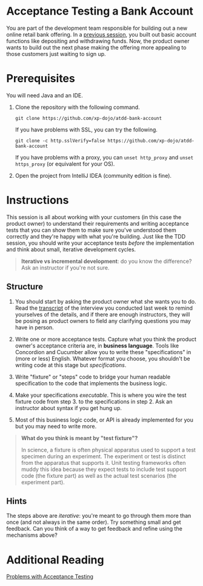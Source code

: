 # Acceptance Testing a Bank Account

You are part of the development team responsible for building out a new online retail bank offering. In a [previous session](https://github.com/xp-dojo/tdd-bank-account-java), you built out basic account functions like depositing and withdrawing funds. Now, the product owner wants to build out the next phase making the offering more appealing to those customers just waiting to sign up.


# Prerequisites

You will need Java and an IDE.

1. Clone the repository with the following command.

   `git clone https://github.com/xp-dojo/atdd-bank-account`
  
   If you have problems with SSL, you can try the following.
   
   `git clone -c http.sslVerify=false https://github.com/xp-dojo/atdd-bank-account`
   
   If you have problems with a proxy, you can `unset http_proxy` and `unset https_proxy` (or equivalent for your OS).

1. Open the project from IntelliJ IDEA (community edition is fine). 


# Instructions

This session is all about working with your customers (in this case the product owner) to understand their requirements and writing acceptance tests that you can show them to make sure you've understood them correctly and they're happy with what you're building. Just like the TDD session, you should write your acceptance tests *before* the implementation and think about small, iterative development cycles.

> **Iterative vs incremental development**: do you know the difference? Ask an instructor if you're not sure.


## Structure

1. You should start by asking the product owner what she wants you to do. Read the [transcript](TRANSCRIPT.md) of the interview you conducted last week to remind yourselves of the details, and if there are enough instructors, they will be posing as product owners to field any clarifying questions you may have in person.

1. Write one or more acceptance tests. Capture what you think the product owner's acceptance criteria are, in **business language**. Tools like Concordion and Cucumber allow you to write these "specifications" in (more or less) English. Whatever format you choose, you shouldn't be writing code at this stage but *specifications*.

1. Write "fixture" or "steps" code to bridge your human readable specification to the code that implements the business logic. 

1. Make your specifications *executable*. This is where you wire the test fixture code from step 3. to the specifications in step 2. Ask an instructor about syntax if you get hung up.

1. Most of this business logic code, or API is already implemented for you but you may need to write more. 

> **What do you think is meant by "test fixture"?**
> 
> In science, a fixture is often physical apparatus used to support a test specimen during an experiment. The experiment or test is distinct from the apparatus that supports it. Unit testing frameworks often muddy this idea because they expect tests to include test support code (the fixture part) as well as the actual test scenarios (the experiment part).


## Hints

The steps above are *iterative*:  you're meant to go through them more than once (and not always in the same order). Try something small and get feedback. Can you think of a way to get feedback and refine using the mechanisms above?


# Additional Reading

[Problems with Acceptance Testing](http://www.softwaretestingmagazine.com/knowledge/problems-acceptance-testing-can-cause/)